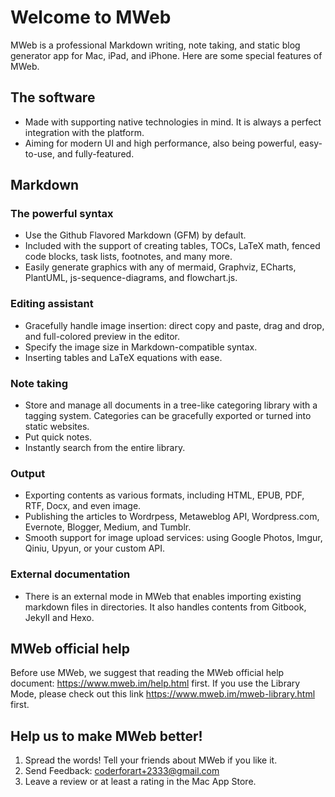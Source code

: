 # Welcome to MWeb

MWeb is a professional Markdown writing, note taking, and static blog generator app for Mac, iPad, and iPhone. Here are some special features of MWeb.

## The software

* Made with supporting native technologies in mind. It is always a perfect integration with the platform.
* Aiming for modern UI and high performance, also being powerful, easy-to-use, and fully-featured.

## Markdown

### The powerful syntax

* Use the Github Flavored Markdown (GFM) by default.
* Included with the support of creating tables, TOCs, LaTeX math, fenced code blocks, task lists, footnotes, and many more.
* Easily generate graphics with any of mermaid, Graphviz, ECharts, PlantUML, js-sequence-diagrams, and flowchart.js.

### Editing assistant

* Gracefully handle image insertion: direct copy and paste, drag and drop, and full-colored preview in the editor.
* Specify the image size in Markdown-compatible syntax.
* Inserting tables and LaTeX equations with ease.

### Note taking

* Store and manage all documents in a tree-like categoring library with a tagging system. Categories can be gracefully exported or turned into static websites.
* Put quick notes.
* Instantly search from the entire library.

### Output

* Exporting contents as various formats, including HTML, EPUB, PDF, RTF, Docx, and even image.
* Publishing the articles to Wordrpess, Metaweblog API, Wordpress.com, Evernote, Blogger, Medium, and Tumblr.
* Smooth support for image upload services: using Google Photos, Imgur, Qiniu, Upyun, or your custom API.

### External documentation

* There is an external mode in MWeb that enables importing existing markdown files in directories. It also handles contents from Gitbook, JekyII and Hexo.

## MWeb official help

Before use MWeb, we suggest that reading the MWeb official help document: <https://www.mweb.im/help.html> first. 
If you use the Library Mode, please check out this link <https://www.mweb.im/mweb-library.html> first. 

## Help us to make MWeb better!

1. Spread the words! Tell your friends about MWeb if you like it.[]()
2. Send Feedback: <coderforart+2333@gmail.com>
3. Leave a review or at least a rating in the Mac App Store.
